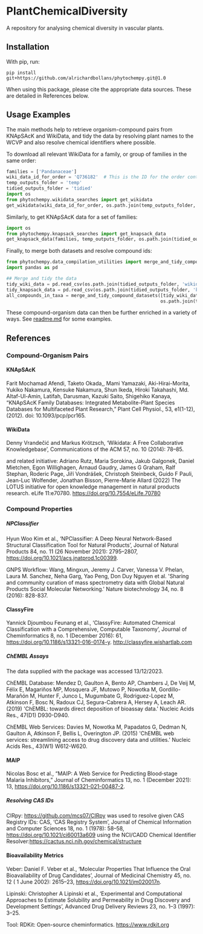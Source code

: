 # PlantChemicalDiversity

A repository for analysing chemical diversity in vascular plants.

## Installation

With pip, run:

`pip install git+https://github.com/alrichardbollans/phytochempy.git@1.0`

When using this package, please cite the appropriate data sources. These are detailed in References below.

## Usage Examples

The main methods help to retrieve organism-compound pairs from KNApSAcK and WikiData, and tidy the data by resolving plant names to the WCVP and also
resolve chemical identifiers where possible.

To download all relevant WikiData for a family, or group of families in the same order:

```python
families = ['Pandanaceae']
wiki_data_id_for_order = 'Q736182'  # This is the ID for the order containing `families`
temp_outputs_folder = 'temp'
tidied_outputs_folder = 'tidied'
import os
from phytochempy.wikidata_searches import get_wikidata
get_wikidata(wiki_data_id_for_order, os.path.join(temp_outputs_folder, 'wikidata.csv'), os.path.join(tidied_outputs_folder, 'wikidata.csv'), limit=1000000)


```

Similarly, to get KNApSAcK data for a set of families:

```python
import os
from phytochempy.knapsack_searches import get_knapsack_data
get_knapsack_data(families, temp_outputs_folder, os.path.join(tidied_outputs_folder, 'knapsack_data.csv'))

```

Finally, to merge both datasets and resolve compound ids:

```python
from phytochempy.data_compilation_utilities import merge_and_tidy_compound_datasets
import pandas as pd

## Merge and tidy the data
tidy_wiki_data = pd.read_csv(os.path.join(tidied_outputs_folder, 'wikidata.csv'), index_col=0)
tidy_knapsack_data = pd.read_csv(os.path.join(tidied_outputs_folder, 'knapsack_data.csv'), index_col=0)
all_compounds_in_taxa = merge_and_tidy_compound_datasets([tidy_wiki_data, tidy_knapsack_data],
                                                         os.path.join(tidied_outputs_folder, 'merged_data.csv'))
```

These compound-organism data can then be further enriched in a variety of ways. See [readme.md](phytochempy%2Fcompound_properties%2Freadme.md) for
some examples.

## References

### Compound-Organism Pairs

#### KNApSAcK

Farit Mochamad Afendi, Taketo Okada,, Mami Yamazaki, Aki-Hirai-Morita, Yukiko Nakamura,
Kensuke Nakamura, Shun Ikeda, Hiroki Takahashi, Md. Altaf-Ul-Amin, Latifah, Darusman, Kazuki
Saito, Shigehiko Kanaya, “KNApSAcK Family Databases: Integrated Metabolite-Plant Species
Databases for Multifaceted Plant Research,” Plant Cell Physiol., 53, e1(1-12), (2012). doi:
10.1093/pcp/pcr165.

#### WikiData

Denny Vrandečić and Markus Krötzsch, ‘Wikidata: A Free Collaborative Knowledgebase’, Communications of the ACM 57, no. 10 (2014): 78–85.

and related initiative:
Adriano Rutz, Maria Sorokina, Jakub Galgonek, Daniel Mietchen, Egon Willighagen, Arnaud Gaudry, James G Graham,
Ralf Stephan, Roderic Page, Jiří Vondrášek, Christoph Steinbeck, Guido F Pauli, Jean-Luc Wolfender, Jonathan Bisson,
Pierre-Marie Allard (2022)
The LOTUS initiative for open knowledge management in natural products research.
eLife 11:e70780. https://doi.org/10.7554/eLife.70780

### Compound Properties

##### NPClassifier

Hyun Woo Kim et al., ‘NPClassifier: A Deep Neural Network-Based Structural Classification Tool for Natural Products’,
Journal of Natural Products 84, no. 11 (26 November 2021): 2795–2807, https://doi.org/10.1021/acs.jnatprod.1c00399.

GNPS Workflow:
Wang, Mingxun, Jeremy J. Carver, Vanessa V. Phelan, Laura M. Sanchez, Neha Garg, Yao Peng, Don Duy Nguyen et al. 'Sharing and community curation of
mass spectrometry data with Global Natural Products Social Molecular Networking.' Nature biotechnology 34, no. 8 (2016): 828-837.

#### ClassyFire

Yannick Djoumbou Feunang et al., ‘ClassyFire: Automated Chemical Classification with a Comprehensive, Computable Taxonomy’,
Journal of Cheminformatics 8, no. 1 (December 2016): 61, https://doi.org/10.1186/s13321-016-0174-y.
http://classyfire.wishartlab.com

##### ChEMBL Assays

The data supplied with the package was accessed 13/12/2023.

ChEMBL Database:
Mendez D, Gaulton A, Bento AP, Chambers J, De Veij M, Félix E, Magariños MP, Mosquera JF, Mutowo P, Nowotka M, Gordillo-Marañón M, Hunter F, Junco L,
Mugumbate G, Rodriguez-Lopez M, Atkinson F, Bosc N, Radoux CJ, Segura-Cabrera A, Hersey A, Leach AR. (2019) 'ChEMBL: towards direct deposition of
bioassay data.' Nucleic Acids Res., 47(D1) D930-D940.

ChEMBL Web Services:
Davies M, Nowotka M, Papadatos G, Dedman N, Gaulton A, Atkinson F, Bellis L, Overington JP. (2015) 'ChEMBL web services: streamlining access to drug
discovery data and utilities.' Nucleic Acids Res., 43(W1) W612-W620.

#### MAIP

Nicolas Bosc et al., “MAIP: A Web Service for Predicting Blood‐stage Malaria Inhibitors,”
Journal of Cheminformatics 13, no. 1 (December 2021): 13, https://doi.org/10.1186/s13321-021-00487-2.

##### Resolving CAS IDs

CIRpy: https://github.com/mcs07/CIRpy was used to resolve given CAS Registry IDs:
CAS, ‘CAS Registry System’, Journal of Chemical Information and Computer Sciences 18, no. 1 (1978): 58–58, https://doi.org/10.1021/ci60013a609
using the NCI/CADD Chemical Identifier Resolver:https://cactus.nci.nih.gov/chemical/structure

#### Bioavailability Metrics

Veber:
Daniel F. Veber et al., ‘Molecular Properties That Influence the Oral Bioavailability of Drug Candidates’, Journal of Medicinal Chemistry 45, no. 12 (
1 June 2002): 2615–23, https://doi.org/10.1021/jm020017n.

Lipinski:
Christopher A Lipinski et al., ‘Experimental and Computational Approaches to Estimate Solubility and Permeability in Drug Discovery and Development
Settings’, Advanced Drug Delivery Reviews 23, no. 1–3 (1997): 3–25.

Tool:
RDKit: Open-source cheminformatics. https://www.rdkit.org
